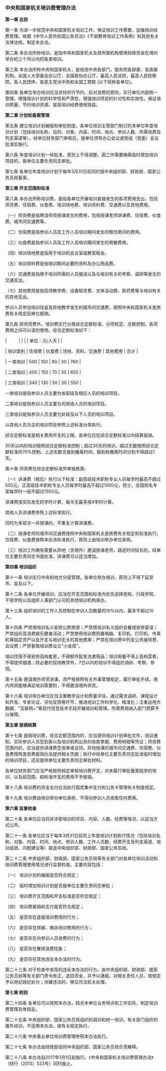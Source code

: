 ###  中央和国家机关培训费管理办法 

**第一章 总则**

第一条
为进一步规范中央和国家机关培训工作，保证培训工作需要，加强培训经费管理，依据《中华人民共和国公务员法》《干部教育培训工作条例》和其他有关法律法规，制定本办法。

第二条
本办法所称培训，是指中央和国家机关及其所属机构使用财政资金在境内举办的三个月以内的各类培训。

第三条
本办法所称中央和国家机关，是指党中央各部门，国务院各部委、各直属机构，全国人大常委会办公厅，全国政协办公厅，最高人民法院，最高人民检察院，各人民团体，各民主党派中央和全国工商联
(以下简称各单位)。

第四条
各单位举办培训应当坚持厉行节约、反对浪费的原则，实行单位内部统一管理，增强培训计划的科学性和严肃性，增强培训项目的针对性和实效性，保证培训质量，节约培训资源，提高培训经费使用效益。

**第二章 计划和备案管理**

第五条
建立培训计划编报和审批制度。各单位培训主管部门制订的本单位年度培训计划（包括培训名称、目的、对象、内容、时间、地点、参训人数、所需经费及列支渠道等），经单位财务部门审核后，报单位领导办公会议或党组（党委）会议批准后施行。

第六条
年度培训计划一经批准，原则上不得调整。因工作需要确需临时增加培训项目的，报单位主要负责同志审批。

第七条
各单位年度培训计划于每年3月31日前同时报中央组织部、财政部、国家公务员局备案。

**第三章 开支范围和标准**

第八条
本办法所称培训费，是指各单位开展培训直接发生的各项费用支出，包括师资费、住宿费、伙食费、培训场地费、培训资料费、交通费以及其他费用。

（一）师资费是指聘请师资授课发生的费用，包括授课老师讲课费、住宿费、伙食费、城市间交通费等。

（二）住宿费是指参训人员及工作人员培训期间发生的租住房间的费用。

（三）伙食费是指参训人员及工作人员培训期间发生的用餐费用。

（四）培训场地费是指用于培训的会议室或教室租金。

（五）培训资料费是指培训期间必要的资料及办公用品费。

（六）交通费是指用于培训所需的人员接送以及与培训有关的考察、调研等发生的交通支出。

（七）其他费用是指现场教学费、设备租赁费、文体活动费、医药费等与培训有关的其他支出。

参训人员参加培训往返及异地教学发生的城市间交通费，按照中央和国家机关差旅费有关规定回单位报销。

第九条
除师资费外，培训费实行分类综合定额标准，分项核定、总额控制，各项费用之间可以调剂使用。综合定额标准如下：

|          \| \| \| \| 单位：元/人天 \| \|

| 培训类别 \| 住宿费 \| 伙食费 \| 场地、资料、交通费 \| 其他费用 \| 合计
  \|

| 一类培训 \| 500 \| 150 \| 80 \| 30 \| 760 \|

| 二类培训 \| 400 \| 150 \| 70 \| 30 \| 650 \|

| 三类培训 \| 340 \| 130 \| 50 \| 30 \| 550 \|

一类培训是指参训人员主要为省部级及相应人员的培训项目。

二类培训是指参训人员主要为司局级人员的培训项目。

三类培训是指参训人员主要为处级及以下人员的培训项目。

以其他人员为主的培训项目参照上述标准分类执行。

综合定额标准是相关费用开支的上限。各单位应在综合定额标准以内结算报销。

30天以内的培训按照综合定额标准控制；超过30天的培训，超过天数按照综合定额标准的70%控制。上述天数含报到撤离时间，报到和撤离时间分别不得超过1天。

第十条 师资费在综合定额标准外单独核算。

（一）讲课费（税后）执行以下标准：副高级技术职称专业人员每学时最高不超过500元，正高级技术职称专业人员每学时最高不超过1000元，院士、全国知名专家每学时一般不超过1500元。

讲课费按实际发生的学时计算，每半天最多按4学时计算。

其他人员讲课费参照上述标准执行。

同时为多班次一并授课的，不重复计算讲课费。

（二）授课老师的城市间交通费按照中央和国家机关差旅费有关规定和标准执行，住宿费、伙食费按照本办法标准执行，原则上由培训举办单位承担。

（三）培训工作确有需要从异地（含境外）邀请授课老师，路途时间较长的，经单位主要负责同志书面批准，讲课费可以适当增加。

**第四章 培训组织**

第十一条
培训实行中央和地方分级管理，各单位举办培训，原则上不得下延至市、县及以下。

第十二条
各单位开展培训，应当在开支范围和标准内优先选择党校、行政学院、干部学院以及组织人事部门认可的其他培训机构承办。

第十三条 组织培训的工作人员控制在参训人员数量的10%以内，最多不超过10人。

第十四条
严禁借培训名义安排公款旅游；严禁借培训名义组织会餐或安排宴请；严禁组织高消费娱乐健身活动；严禁使用培训费购置电脑、复印机、打印机、传真机等固定资产以及开支与培训无关的其他费用；严禁在培训费中列支公务接待费、会议费；严禁套取培训费设立"小金库"。

培训住宿不得安排高档套房，不得额外配发洗漱用品；培训用餐不得上高档菜肴，不得提供烟酒；除必要的现场教学外，7日以内的培训不得组织调研、考察、参观。

第十五条
邀请境外师资讲课，须严格按照有关外事管理规定，履行审批手续。境内师资能够满足培训需要的，不得邀请境外师资。

第十六条
培训举办单位应当注重教学设计和质量评估，通过需求调研、课程设计和开发、专家论证、评估反馈等环节，推进培训工作科学化、精准化；注重运用大数据、"互联网+"等现代信息技术手段开展培训和管理。所需费用纳入部门预算予以保障。

**第五章 报销结算**

第十七条
报销培训费，综合定额范围内的，应当提供培训计划审批文件、培训通知、实际参训人员签到表以及培训机构出具的收款票据、费用明细等凭证；师资费范围内的，应当提供讲课费签收单或合同，异地授课的城市间交通费、住宿费、伙食费按照差旅费报销办法提供相关凭据；执行中经单位主要负责同志批准临时增加的培训项目，还应提供单位主要负责同志审批材料。

各单位财务部门应当严格按照规定审核培训费开支，对未履行审批备案程序的培训，以及超范围、超标准开支的费用不予报销。

第十八条 培训费的资金支付应当执行国库集中支付和公务卡管理有关制度规定。

第十九条 培训费由培训举办单位承担，不得向参训人员收取任何费用。

**第六章 监督检查**

第二十条
各单位应当将非涉密培训的项目、内容、人数、经费等情况，以适当方式公开。

第二十一条
各单位应当于每年3月31日前将上年度培训计划执行情况（包括培训名称、对象、内容、时间、地点、参训人数、工作人员数、经费开支及列支渠道、培训成效、问题建议等）报送中央组织部、财政部、国家公务员局。

第二十二条
中央组织部、财政部、国家公务员局等有关部门对各单位培训活动和培训费管理使用情况进行监督检查。主要内容包括：

（一） 培训计划的编报是否符合规定；

（二） 临时增加培训计划是否报单位主要负责同志审批；

（三） 培训费开支范围和开支标准是否符合规定；

（四） 培训费报销和支付是否符合规定；

（五） 是否存在虚报培训费用的行为；

（六） 是否存在转嫁、摊派培训费用的行为；

（七） 是否存在向参训人员收费的行为；

（八） 是否存在奢侈浪费现象；

（九） 是否存在其他违反本办法的行为。

第二十三条
对于检查中发现的违反本办法的行为，由中央组织部、财政部、国家公务员局等有关部门责令改正，追回资金，并予以通报。对相关责任人员，按规定予以党纪政纪处分；涉嫌违法的，移交司法机关处理。

**第七章 附则**

第二十四条
各单位可以按照本办法，结合本单位业务特点和工作实际，制定培训费管理具体规定。

第二十五条
中央组织部、国家公务员局组织的调训和统一培训，有关部门组织的援外培训，不适用本办法，按有关规定执行。

第二十六条 中央事业单位培训费管理参照本办法执行。

第二十七条 本办法由财政部会同中央组织部、国家公务员局负责解释。

第二十八条
本办法自2017年1月1日起施行。《中央和国家机关培训费管理办法》（财行〔2013〕523号）同时废止。

